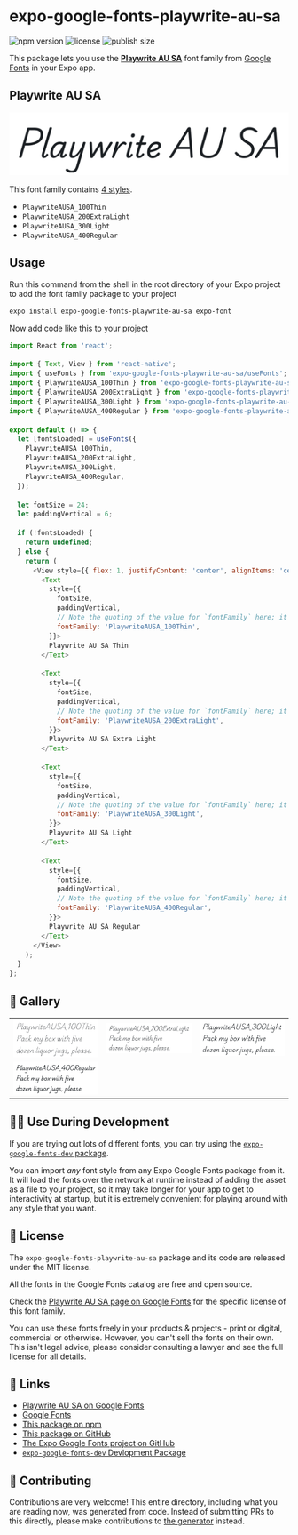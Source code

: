 # expo-google-fonts-playwrite-au-sa

![npm version](https://flat.badgen.net/npm/v/expo-google-fonts-playwrite-au-sa)
![license](https://flat.badgen.net/github/license/expo/google-fonts)
![publish size](https://flat.badgen.net/packagephobia/install/expo-google-fonts-playwrite-au-sa)

This package lets you use the [**Playwrite AU SA**](https://fonts.google.com/specimen/Playwrite+AU+SA) font family from [Google Fonts](https://fonts.google.com/) in your Expo app.

## Playwrite AU SA

![Playwrite AU SA](./font-family.png)

This font family contains [4 styles](#-gallery).

- `PlaywriteAUSA_100Thin`
- `PlaywriteAUSA_200ExtraLight`
- `PlaywriteAUSA_300Light`
- `PlaywriteAUSA_400Regular`

## Usage

Run this command from the shell in the root directory of your Expo project to add the font family package to your project
```sh
expo install expo-google-fonts-playwrite-au-sa expo-font
```

Now add code like this to your project
```js
import React from 'react';

import { Text, View } from 'react-native';
import { useFonts } from 'expo-google-fonts-playwrite-au-sa/useFonts';
import { PlaywriteAUSA_100Thin } from 'expo-google-fonts-playwrite-au-sa/100Thin';
import { PlaywriteAUSA_200ExtraLight } from 'expo-google-fonts-playwrite-au-sa/200ExtraLight';
import { PlaywriteAUSA_300Light } from 'expo-google-fonts-playwrite-au-sa/300Light';
import { PlaywriteAUSA_400Regular } from 'expo-google-fonts-playwrite-au-sa/400Regular';

export default () => {
  let [fontsLoaded] = useFonts({
    PlaywriteAUSA_100Thin,
    PlaywriteAUSA_200ExtraLight,
    PlaywriteAUSA_300Light,
    PlaywriteAUSA_400Regular,
  });

  let fontSize = 24;
  let paddingVertical = 6;

  if (!fontsLoaded) {
    return undefined;
  } else {
    return (
      <View style={{ flex: 1, justifyContent: 'center', alignItems: 'center' }}>
        <Text
          style={{
            fontSize,
            paddingVertical,
            // Note the quoting of the value for `fontFamily` here; it expects a string!
            fontFamily: 'PlaywriteAUSA_100Thin',
          }}>
          Playwrite AU SA Thin
        </Text>

        <Text
          style={{
            fontSize,
            paddingVertical,
            // Note the quoting of the value for `fontFamily` here; it expects a string!
            fontFamily: 'PlaywriteAUSA_200ExtraLight',
          }}>
          Playwrite AU SA Extra Light
        </Text>

        <Text
          style={{
            fontSize,
            paddingVertical,
            // Note the quoting of the value for `fontFamily` here; it expects a string!
            fontFamily: 'PlaywriteAUSA_300Light',
          }}>
          Playwrite AU SA Light
        </Text>

        <Text
          style={{
            fontSize,
            paddingVertical,
            // Note the quoting of the value for `fontFamily` here; it expects a string!
            fontFamily: 'PlaywriteAUSA_400Regular',
          }}>
          Playwrite AU SA Regular
        </Text>
      </View>
    );
  }
};

```

## 🔡 Gallery


||||
|-|-|-|
|![PlaywriteAUSA_100Thin](.//100Thin/PlaywriteAUSA_100Thin.ttf.png)|![PlaywriteAUSA_200ExtraLight](.//200ExtraLight/PlaywriteAUSA_200ExtraLight.ttf.png)|![PlaywriteAUSA_300Light](.//300Light/PlaywriteAUSA_300Light.ttf.png)||
|![PlaywriteAUSA_400Regular](.//400Regular/PlaywriteAUSA_400Regular.ttf.png)||||


## 👩‍💻 Use During Development

If you are trying out lots of different fonts, you can try using the [`expo-google-fonts-dev` package](https://github.com/freeboub/google-fonts/tree/master/font-packages/dev#readme).

You can import *any* font style from any Expo Google Fonts package from it. It will load the fonts
over the network at runtime instead of adding the asset as a file to your project, so it may take longer
for your app to get to interactivity at startup, but it is extremely convenient
for playing around with any style that you want.

## 📖 License

The `expo-google-fonts-playwrite-au-sa` package and its code are released under the MIT license.

All the fonts in the Google Fonts catalog are free and open source.

Check the [Playwrite AU SA page on Google Fonts](https://fonts.google.com/specimen/Playwrite+AU+SA) for the specific license of this font family.

You can use these fonts freely in your products & projects - print or digital, commercial or otherwise. However, you can't sell the fonts on their own. This isn't legal advice, please consider consulting a lawyer and see the full license for all details.

## 🔗 Links

- [Playwrite AU SA on Google Fonts](https://fonts.google.com/specimen/Playwrite+AU+SA)
- [Google Fonts](https://fonts.google.com/)
- [This package on npm](https://www.npmjs.com/package/expo-google-fonts-playwrite-au-sa)
- [This package on GitHub](https://github.com/freeboub/google-fonts/tree/master/font-packages/playwrite-au-sa)
- [The Expo Google Fonts project on GitHub](https://github.com/freeboub/google-fonts)
- [`expo-google-fonts-dev` Devlopment Package](https://github.com/freeboub/google-fonts/tree/master/font-packages/dev)

## 🤝 Contributing

Contributions are very welcome! This entire directory, including what you are reading now, was generated from code. Instead of submitting PRs to this directly, please make contributions to [the generator](https://github.com/freeboub/google-fonts/tree/master/packages/generator) instead.
